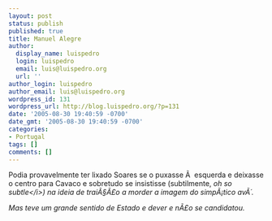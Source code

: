 ```yaml
---
layout: post
status: publish
published: true
title: Manuel Alegre
author:
  display_name: luispedro
  login: luispedro
  email: luis@luispedro.org
  url: ''
author_login: luispedro
author_email: luis@luispedro.org
wordpress_id: 131
wordpress_url: http://blog.luispedro.org/?p=131
date: '2005-08-30 19:40:59 -0700'
date_gmt: '2005-08-30 19:40:59 -0700'
categories:
- Portugal
tags: []
comments: []
---
```

<p>Podia provavelmente ter lixado Soares se o puxasse &Atilde;&nbsp; esquerda e deixasse o centro para Cavaco e sobretudo se insistisse (subtilmente, <i>oh so subtle<&#47;i>) na ideia de trai&Atilde;&sect;&Atilde;&pound;o a morder a imagem do simp&Atilde;&iexcl;tico av&Atilde;&acute;.</p>
<p>Mas teve um grande sentido de Estado e dever e n&Atilde;&pound;o se candidatou.</p>
